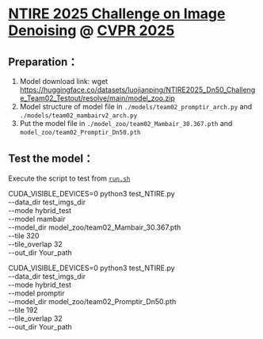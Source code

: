 # [NTIRE 2025 Challenge on Image Denoising](https://cvlai.net/ntire/2025/) @ [CVPR 2025](https://cvpr.thecvf.com/)

## Preparation：
1. Model download link: wget https://huggingface.co/datasets/luojianping/NTIRE2025_Dn50_Challenge_Team02_Testout/resolve/main/model_zoo.zip
2. Model structure of model file in `./models/team02_promptir_arch.py` and `./models/team02_mambairv2_arch.py`
3. Put the model file in `./model_zoo/team02_Mambair_30.367.pth` and `model_zoo/team02_Promptir_Dn50.pth`

## Test the model：

Execute the script to test from [`run.sh`](./run.sh) 

CUDA_VISIBLE_DEVICES=0 python3 test_NTIRE.py \
    --data_dir test_imgs_dir \
    --mode hybrid_test \
    --model mambair \
    --model_dir model_zoo/team02_Mambair_30.367.pth \
    --tile 320 \
    --tile_overlap 32 \
    --out_dir Your_path 

CUDA_VISIBLE_DEVICES=0 python3 test_NTIRE.py \
    --data_dir test_imgs_dir\
    --mode hybrid_test \
    --model promptir \
    --model_dir model_zoo/team02_Promptir_Dn50.pth \
    --tile 192 \
    --tile_overlap 32 \
    --out_dir Your_path

